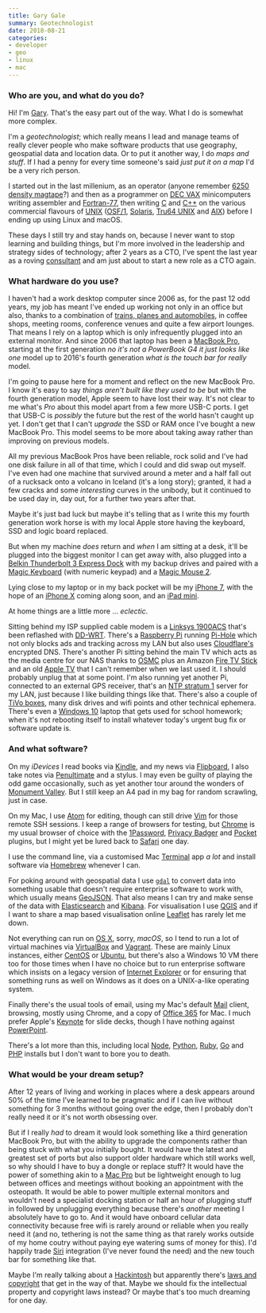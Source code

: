 ```yaml
---
title: Gary Gale
summary: Geotechnologist
date: 2018-08-21
categories:
- developer
- geo
- linux
- mac
---
```


### Who are you, and what do you do?

Hi! I'm [Gary](https://www.garygale.com/ "Gary's website."). That's the easy part out of the way. What I do is somewhat more complex.

I'm a _geotechnologist_; which really means I lead and manage teams of really clever people who make software products that use geography,
geospatial data and location data. Or to put it another way, I do _maps and stuff_. If I had a penny for every time someone's said _just put it on a map_ I'd be a very rich person.

I started out in the last millenium, as an operator (anyone remember [6250 density magtape](https://en.wikipedia.org/wiki/Magnetic_tape_data_storage "The Wikipedia entry for magbetic tape data storage.")?) and then as a programmer on [DEC VAX](https://en.wikipedia.org/wiki/VAX "The Wikipedia entry for VAX computers.") minicomputers writing assembler and [Fortran-77][fortran], then writing [C][] and [C++][c-plusplus] on the various commercial flavours of [UNIX](https://en.wikipedia.org/wiki/Unix "The Wikipedia entry for UNIX.") ([OSF/1][osf-1], [Solaris][], [Tru64 UNIX][tru64-unix] and [AIX][]) before I ending up using Linux and macOS.

These days I still try and stay hands on, because I never want to stop learning and building things, but I'm more involved in the leadership and strategy sides of technology; after 2 years as a CTO, I've spent the last year as a roving [consultant](https://malstow.com/ "Gary's consulting company.") and am just about to start a new role as a CTO again.

### What hardware do you use?

I haven't had a work desktop computer since 2006 as, for the past 12 odd years, my job has meant I've ended up working not only in an office but also, thanks to a combination of [trains, planes and automobiles](https://en.wikipedia.org/wiki/Planes,_Trains_and_Automobiles "The Wikipedia entry for the movie Plains, Trains and Automobiles."), in coffee shops, meeting rooms, conference venues and quite a few airport lounges. That means I rely on a laptop which is only infrequently plugged into an external monitor. And since 2006 that laptop has been a [MacBook Pro][macbook-pro], starting at the first generation _no it's not a PowerBook G4 it just looks like one_ model up to 2016's fourth generation _what is the touch bar for really_ model.

I'm going to pause here for a moment and reflect on the new MacBook Pro. I know it's easy to say _things aren't built like they used to be_ but with the fourth generation model, Apple seem to have lost their way. It's not clear to me what's _Pro_ about this model apart from a few more USB-C ports. I get that USB-C is _possibly_ the future but the rest of the world hasn't caught up yet. I don't get that I can't _upgrade_ the SSD or RAM once I've bought a new MacBook Pro. This model seems to be more about taking away rather than improving on previous models.

All my previous MacBook Pros have been reliable, rock solid and I've had one disk failure in all of that time, which I could and did swap out myself. I've even had one machine that survived around a meter and a half fall out of a rucksack onto a volcano in Iceland (it's a long story); granted, it had a few cracks and some _interesting_ curves in the unibody, but it continued to be used day in, day out, for a further two years after that.

Maybe it's just bad luck but maybe it's telling that as I write this my fourth generation work horse is with my local Apple store having the keyboard, SSD and logic board replaced.

But when my machine _does_ return and _when_ I am sitting at a desk, it'll be plugged into the biggest monitor I can get away with, also plugged into a [Belkin Thunderbolt 3 Express Dock][thunderbolt-3-express-dock-hd] with my backup drives and paired with a [Magic Keyboard][magic-keyboard] (with numeric keypad) and a [Magic Mouse 2][magic-mouse-2].

Lying close to my laptop or in my back pocket will be my  [iPhone 7][iphone-7], with the hope of an [iPhone X][iphone-x] coming along soon, and an [iPad mini][ipad-mini].

At home things are a little more ... _eclectic_.

Sitting behind my ISP supplied cable modem is a [Linksys 1900ACS][wrt1900acs] that's been reflashed with [DD-WRT][]. There's a [Raspberry Pi][raspberry-pi] running [Pi-Hole][] which not only blocks ads and tracking across my LAN but also uses [Cloudflare's][cloudflare] encrypted DNS. There's another Pi sitting behind the main TV which acts as the media centre for our NAS thanks to [OSMC][] plus an Amazon [Fire TV Stick][fire-tv-stick] and an old [Apple TV][apple-tv] that I can't remember when we last used it. I should probably unplug that at some point. I'm also running yet another Pi, connected to an external GPS receiver, that's an [NTP stratum 1](https://en.wikipedia.org/wiki/Network_Time_Protocol "The Wikipedia entry for the Network Time Protocol.") server for my LAN, just because I like building things like that. There's also a couple of [TiVo boxes][tivo], many disk drives and wifi points and other technical ephemera. There's even a [Windows 10][windows-10] laptop that gets used for school homework; when it's not rebooting itself to install whatever today's urgent bug fix or software update is.

### And what software?

On my _iDevices_ I read books via [Kindle][kindle-ios], and my news via [Flipboard][flipboard-ios], I also take notes via [Penultimate][penultimate-ios] and a stylus. I may even be guilty of playing the odd game occasionally, such as yet another tour around the wonders of [Monument Valley][monument-valley-ios]. But I still keep an A4 pad in my bag for random scrawling, just in case.

On my Mac, I use [Atom][] for editing, though can still drive [Vim][] for those remote SSH sessions. I keep a range of browsers for testing, but [Chrome][] is my usual browser of choice with the [1Password][], [Privacy Badger][privacy-badger] and [Pocket][] plugins, but I might yet be lured back to [Safari][] one day.

I use the command line, via a customised Mac [Terminal][] app _a lot_ and install software via [Homebrew][] whenever I can.

For poking around with geospatial data I use [`gdal`][gdal] to convert data into something usable that doesn't require enterprise software to work with, which usually means [GeoJSON](https://tools.ietf.org/html/rfc7946 "The IETF GeoJSON standard."). That also means I can try and make sense of the data with [Elasticsearch][] and [Kibana][]. For visualisation I use [QGIS][] and if I want to share a map based visualisation online [Leaflet][] has rarely let me down.

Not everything can run on [OS X][macos], sorry, _macOS_, so I tend to run a lot of virtual machines via [VirtualBox][] and [Vagrant][]. These are mainly Linux instances, either [CentOS][] or [Ubuntu][], but there's also a Windows 10 VM there too for those times when I have no choice but to run enterprise software which insists on a legacy version of [Internet Explorer][internet-explorer] or for ensuring that something runs as well on Windows as it does on a UNIX-a-like operating system.

Finally there's the usual tools of email, using my Mac's default [Mail][] client, browsing, mostly using Chrome, and a copy of [Office 365][office-365] for Mac. I much prefer Apple's [Keynote][] for slide decks, though I have nothing against [PowerPoint][].

There's a lot more than this, including local [Node][node.js], [Python][], [Ruby][], [Go][] and [PHP][] installs but I don't want to bore you to death.

### What would be your dream setup?

After 12 years of living and working in places where a desk appears around 50% of the time I've learned to be pragmatic and if I can live without something for 3 months without going over the edge, then I probably don't really need it or it's not worth obsessing over.

But if I really _had_ to dream it would look something like a third generation MacBook Pro, but with the ability to upgrade the components rather than being stuck with what you initially bought. It would have the latest and greatest set of ports but also support older hardware which still works well, so why should I have to buy a dongle or replace stuff? It would have the power of something akin to a [Mac Pro][mac-pro] but be lightweight enough to lug between offices and meetings without booking an appointment with the osteopath. It would be able to power multiple external monitors and wouldn't need a specialist docking station or half an hour of plugging stuff in followed by unplugging everything because there's _another_ meeting I absolutely have to go to. And it would have onboard cellular data connectivity because free wifi is rarely around or reliable when you really need it (and no, tethering is not the same thing as that rarely works outside of my home coutry without paying eye watering sums of money for this). I'd happily trade [Siri][] integration (I've never found the need) and the new touch bar for something like that.

Maybe I'm really talking about a [Hackintosh](https://hackintosh.com/ "A site linking instructions for building your own Hackintosh.") but apparently there's [laws and copyright](https://fossbytes.com/what-is-hackintosh-computer-laptop-legal-os-x-macos/ "A Fossbytes article on the legal risks of running a Hackintosh.") that get in the way of that. Maybe we should fix the intellectual property and copyright laws instead? Or maybe that's too much dreaming for one day.

[1password]: https://1password.com "Password management software for Mac OS X."
[aix]: https://en.wikipedia.org/wiki/IBM_AIX "A UNIX operating system."
[apple-tv]: https://en.wikipedia.org/wiki/Apple_TV "A device for viewing media on a TV."
[atom]: https://github.blog/2022-06-08-sunsetting-atom/ "A text editor based on web technology."
[c-plusplus]: https://en.wikipedia.org/wiki/C%2B%2B "A compiled programming language."
[c]: https://en.wikipedia.org/wiki/C_(programming_language) "A compiled programming language."
[centos]: https://www.centos.org/ "A Linux distribution."
[chrome]: https://www.google.com/intl/en/chrome/ "A WebKit-based browser, where each tab runs in its own thread."
[cloudflare]: http://web.archive.org/web/20230525002940/https://www.cloudflare.com/ "A security and content delivery service."
[dd-wrt]: https://dd-wrt.com/site/index "A alternative Linux-based firmware for routers."
[elasticsearch]: https://www.elastic.co/elasticsearch "Distributed search engine software."
[fire-tv-stick]: http://web.archive.org/web/20230130044925/https://www.amazon.com/Amazon-Fire-TV-Stick-With-Alexa-Voice-Remote-Streaming-Media-Player/dp/B00ZV9RDKK/ "A device for streaming media to a TV."
[flipboard-ios]: https://apps.apple.com/us/app/flipboard-your-social-news/id358801284 "A 'social magazine' for the iPad."
[fortran]: https://en.wikipedia.org/wiki/Fortran "A compiled programming language."
[gdal]: https://gdal.org/ "A library for translating geospatial data formats."
[go]: https://go.dev/ "A compiled programming language."
[homebrew]: https://brew.sh/ "Command-line package manager for Mac OS X."
[internet-explorer]: https://en.wikipedia.org/wiki/Internet_Explorer "A PC web browser."
[ipad-mini]: https://www.apple.com/ipad-mini/ "A 7.9 inch tablet device."
[iphone-7]: https://en.wikipedia.org/wiki/IPhone_7 "A 4.7 inch iOS smartphone."
[iphone-x]: https://en.wikipedia.org/wiki/IPhone_X "A 5.8 inch smartphone."
[keynote]: https://www.apple.com/keynote/ "Presentation software for the Mac."
[kibana]: https://www.elastic.co/kibana "Software for exploring data in Elasticsearch."
[kindle-ios]: https://apps.apple.com/gb/app/kindle/id302584613 "An iPhone app for accessing Kindle content from Amazon."
[leaflet]: https://leafletjs.com/ "A JavaScript library for working with maps."
[mac-pro]: https://www.apple.com/mac-pro/ "The Intel-based Mac tower computer."
[macbook-pro]: https://www.apple.com/macbook-pro/ "A laptop."
[macos]: https://en.wikipedia.org/wiki/MacOS "An operating system for Mac hardware."
[magic-keyboard]: https://en.wikipedia.org/wiki/Magic_Keyboard "A wireless keyboard."
[magic-mouse-2]: https://en.wikipedia.org/wiki/Magic_Mouse_2 "A multi-touch mouse."
[mail]: https://en.wikipedia.org/wiki/Mail_(application) "The default Mac OS X mail client."
[monument-valley-ios]: https://apps.apple.com/us/app/monument-valley/id728293409 "A pretty puzzle/adventure game."
[node.js]: https://nodejs.org/en "A Javascript application platform."
[office-365]: https://en.wikipedia.org/wiki/Office_365 "A hosted office suite."
[osf-1]: https://en.wikipedia.org/wiki/Tru64_UNIX#OSF/1 "A UNIX operating system."
[osmc]: https://osmc.tv/ "Open source media center software."
[penultimate-ios]: https://apps.apple.com/us/app/penultimate/id354098826 "A digital sketchbook app."
[php]: https://www.php.net/ "An interpreted scripting language."
[pi-hole]: https://pi-hole.net/ "Linux-based ad blocking software."
[pocket]: https://getpocket.com/en/ "A service for storing links to look at later on."
[powerpoint]: https://www.microsoft.com/en-us/microsoft-365/powerpoint "Presentation software."
[privacy-badger]: https://privacybadger.org "A browser extension for blocking trackers and ads."
[python]: https://www.python.org/ "An interpreted scripting language."
[qgis]: https://qgis.org/en/site/ "An open-source GIS mapping tool."
[raspberry-pi]: https://en.wikipedia.org/wiki/Raspberry_Pi "A single-board hackable computer."
[ruby]: https://www.ruby-lang.org/en/ "An interpreted scripting language."
[safari]: https://www.apple.com/safari/ "A fast web browser."
[siri]: https://en.wikipedia.org/wiki/Siri "An intelligent personal assistant service."
[solaris]: https://www.oracle.com/us/products/servers-storage/solaris/resources/index.html "An operating system."
[terminal]: https://en.wikipedia.org/wiki/Terminal_(OS_X) "A console application included with Mac OS X."
[thunderbolt-3-express-dock-hd]: https://www.belkin.com/thunderbolt-3-express-dock-hd---dual-4k-display-85w-psu/P-F4U095.html "A Thunderbolt dock."
[tivo]: https://business.tivo.com/jp "A digital TV recording system."
[tru64-unix]: https://en.wikipedia.org/wiki/Tru64_UNIX "A UNIX operating system."
[ubuntu]: https://ubuntu.com/ "A Unix distribution."
[vagrant]: https://www.vagrantup.com/ "Software for building and installing virtual dev environments."
[vim]: https://www.vim.org/ "A command-line text editor."
[virtualbox]: https://www.virtualbox.org/ "Open-source virtualisation software."
[windows-10]: https://en.wikipedia.org/wiki/Windows_10 "An operating system."
[wrt1900acs]: https://www.linksys.com/wrt1900acs-dual-band-wi-fi-router-with-ultra-fast-1.6-ghz-cpu/WRT1900ACS.html "A dual-band wifi router."
